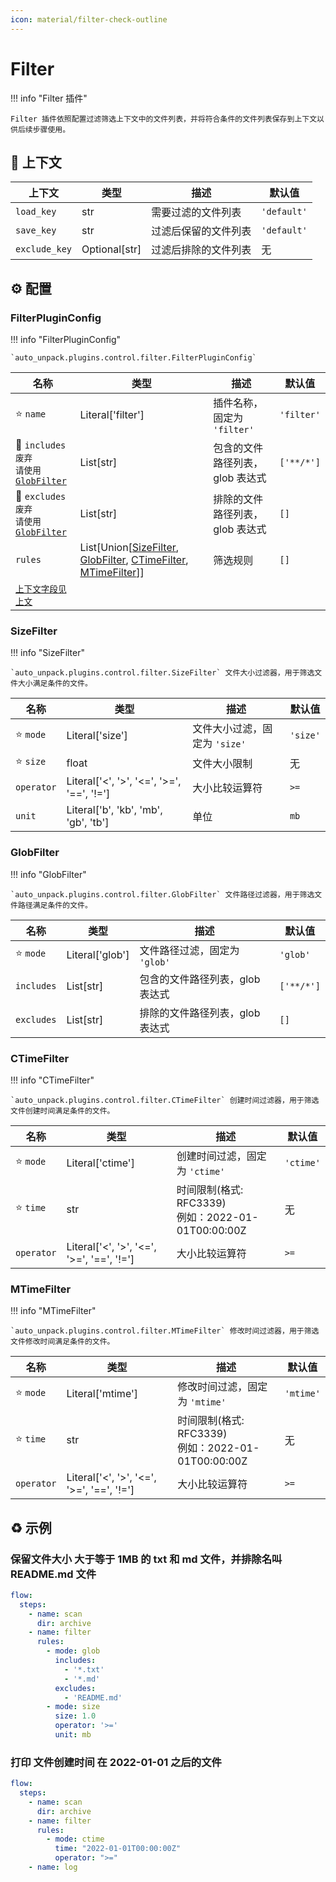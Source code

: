 ```yaml
---
icon: material/filter-check-outline
---
```


# Filter

!!! info "Filter 插件"

    Filter 插件依照配置过滤筛选上下文中的文件列表，并将符合条件的文件列表保存到上下文以供后续步骤使用。

## :link: 上下文

| 上下文        | 类型          | 描述                 | 默认值      |
| ------------- | ------------- | -------------------- | ----------- |
| `load_key`    | str           | 需要过滤的文件列表   | `'default'` |
| `save_key`    | str           | 过滤后保留的文件列表 | `'default'` |
| `exclude_key` | Optional[str] | 过滤后排除的文件列表 | 无          |

## :gear: 配置

### FilterPluginConfig

!!! info "FilterPluginConfig"

    `auto_unpack.plugins.control.filter.FilterPluginConfig`

| 名称                                                                    | 类型                                                                                                                        | 描述                            | 默认值     |
| ----------------------------------------------------------------------- | --------------------------------------------------------------------------------------------------------------------------- | ------------------------------- | ---------- |
| :star: `name`                                                           | Literal['filter']                                                                                                           | 插件名称，固定为 `'filter'`     | `'filter'` |
| :construction: `includes` `废弃`<br>`请使用`[`GlobFilter`](#globfilter) | List[str]                                                                                                                   | 包含的文件路径列表，glob 表达式 | `['**/*']` |
| :construction: `excludes` `废弃`<br>`请使用`[`GlobFilter`](#globfilter) | List[str]                                                                                                                   | 排除的文件路径列表，glob 表达式 | `[]`       |
| `rules`                                                                 | List[Union[[SizeFilter](#sizefilter), [GlobFilter](#globfilter), [CTimeFilter](#ctimefilter), [MTimeFilter](#mtimefilter)]] | 筛选规则                        | `[]`       |
| [`上下文字段见上文`](#_1)                                               |                                                                                                                             |                                 |            |

### SizeFilter

!!! info "SizeFilter"

    `auto_unpack.plugins.control.filter.SizeFilter` 文件大小过滤器，用于筛选文件大小满足条件的文件。

| 名称          | 类型                                      | 描述                          | 默认值   |
| ------------- | ----------------------------------------- | ----------------------------- | -------- |
| :star: `mode` | Literal['size']                           | 文件大小过滤，固定为 `'size'` | `'size'` |
| :star: `size` | float                                     | 文件大小限制                  | 无       |
| `operator`    | Literal['<', '>', '<=', '>=', '==', '!='] | 大小比较运算符                | `>=`     |
| `unit`        | Literal['b', 'kb', 'mb', 'gb', 'tb']      | 单位                          | `mb`     |

### GlobFilter

!!! info "GlobFilter"

    `auto_unpack.plugins.control.filter.GlobFilter` 文件路径过滤器，用于筛选文件路径满足条件的文件。

| 名称          | 类型            | 描述                            | 默认值     |
| ------------- | --------------- | ------------------------------- | ---------- |
| :star: `mode` | Literal['glob'] | 文件路径过滤，固定为 `'glob'`   | `'glob'`   |
| `includes`    | List[str]       | 包含的文件路径列表，glob 表达式 | `['**/*']` |
| `excludes`    | List[str]       | 排除的文件路径列表，glob 表达式 | `[]`       |

### CTimeFilter

!!! info "CTimeFilter"

    `auto_unpack.plugins.control.filter.CTimeFilter` 创建时间过滤器，用于筛选文件创建时间满足条件的文件。

| 名称          | 类型                                      | 描述                                                   | 默认值    |
| ------------- | ----------------------------------------- | ------------------------------------------------------ | --------- |
| :star: `mode` | Literal['ctime']                          | 创建时间过滤，固定为 `'ctime'`                         | `'ctime'` |
| :star: `time` | str                                       | 时间限制(格式: RFC3339)<br/>例如：2022-01-01T00:00:00Z | 无        |
| `operator`    | Literal['<', '>', '<=', '>=', '==', '!='] | 大小比较运算符                                         | `>=`      |

### MTimeFilter

!!! info "MTimeFilter"

    `auto_unpack.plugins.control.filter.MTimeFilter` 修改时间过滤器，用于筛选文件修改时间满足条件的文件。

| 名称          | 类型                                      | 描述                                                   | 默认值    |
| ------------- | ----------------------------------------- | ------------------------------------------------------ | --------- |
| :star: `mode` | Literal['mtime']                          | 修改时间过滤，固定为 `'mtime'`                         | `'mtime'` |
| :star: `time` | str                                       | 时间限制(格式: RFC3339)<br/>例如：2022-01-01T00:00:00Z | 无        |
| `operator`    | Literal['<', '>', '<=', '>=', '==', '!='] | 大小比较运算符                                         | `>=`      |

## :recycle: 示例

### 保留文件大小 大于等于 1MB 的 txt 和 md 文件，并排除名叫 README.md 文件

```yaml
flow:
  steps:
    - name: scan
      dir: archive
    - name: filter
      rules:
        - mode: glob
          includes:
            - '*.txt'
            - '*.md'
          excludes:
            - 'README.md'
        - mode: size
          size: 1.0
          operator: '>='
          unit: mb
```

### 打印 文件创建时间 在 2022-01-01 之后的文件

```yaml
flow:
  steps:
    - name: scan
      dir: archive
    - name: filter
      rules:
        - mode: ctime
          time: "2022-01-01T00:00:00Z"
          operator: ">="
    - name: log
```